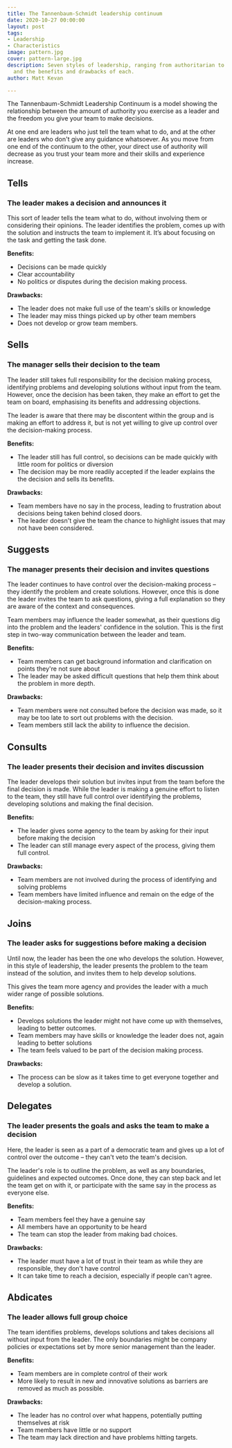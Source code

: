 ```yaml
---
title: The Tannenbaum-Schmidt leadership continuum
date: 2020-10-27 00:00:00
layout: post
tags:
- Leadership
- Characteristics
image: pattern.jpg
cover: pattern-large.jpg
description: Seven styles of leadership, ranging from authoritarian to permissive,
  and the benefits and drawbacks of each.
author: Matt Kevan

---
```

The Tannenbaum-Schmidt Leadership Continuum is a model showing the relationship between the amount of authority you exercise as a leader and the freedom you give your team to make decisions.

At one end are leaders who just tell the team what to do, and at the other are leaders who don't give any guidance whatsoever. As you move from one end of the continuum to the other, your direct use of authority will decrease as you trust your team more and their skills and experience increase. 

## **Tells**

### **The leader makes a decision and announces it**

This sort of leader tells the team what to do, without involving them or considering their opinions. The leader identifies the problem, comes up with the solution and instructs the team to implement it. It’s about focusing on the task and getting the task done.

**Benefits:**

* Decisions can be made quickly
* Clear accountability
* No politics or disputes during the decision making process.

**Drawbacks:**

* The leader does not make full use of the team's skills or knowledge
* The leader may miss things picked up by other team members
* Does not develop or grow team members.

## Sells

### The manager sells their decision to the team

The leader still takes full responsibility for the decision making process, identifying problems and developing solutions without input from the team. However, once the decision has been taken, they make an effort to get the team on board, emphasising its benefits and addressing  objections.

The leader is aware that there may be discontent within the group and is making an effort to address it, but is not yet willing to give up control over the decision-making process.

**Benefits:**

* The leader still has full control, so decisions can be made quickly with little room for politics or diversion
* The decision may be more readily accepted if the leader explains the  the decision and sells its benefits.

**Drawbacks:**

* Team members have no say in the process, leading to frustration about decisions being taken behind closed doors.
* The leader doesn't give the team the chance to highlight issues that may not have been considered.

## Suggests

### The manager presents their decision and invites questions

The leader continues to have control over the decision-making process – they identify the problem and create solutions. However, once this is done the leader invites the team to ask questions, giving a full explanation so they are aware of the context and consequences.

Team members may influence the leader somewhat, as their questions dig into the problem and the leaders' confidence in the solution. This is the first step in two-way communication between the leader and team.

**Benefits:**

* Team members can get background information and clarification on points they're not sure about
* The leader may be asked difficult questions that help them think about the problem in more depth.

**Drawbacks:**

* Team members were not consulted before the decision was made, so it may be too late to sort out problems with the decision.
* Team members still lack the ability to influence the decision.

## Consults 

### The leader presents their decision and  invites discussion

The leader develops their solution but invites input from the team before the final decision is made. While the leader is making a genuine effort to listen to the team, they still have full control over identifying the problems, developing solutions and making the final decision.

**Benefits:**

* The leader gives some agency to the team by asking for their input before making the decision
* The leader can still manage every aspect of the process, giving them full control.

**Drawbacks:**

* Team members are not involved during the process of identifying and solving problems 
* Team members have limited influence and remain on the edge of the decision-making process. 

## Joins 

### The leader asks for suggestions before making a decision

Until now, the leader has been the one who develops the solution. However, in this style of leadership, the leader presents the problem to the team instead of the solution, and invites them to help develop solutions.

This gives the team more agency and provides the leader with a much wider range of possible solutions.

**Benefits:**

* Develops solutions the leader might not have come up with themselves, leading to better outcomes.
* Team members may have skills or knowledge the leader does not, again leading to better solutions
* The team feels valued to be part of the decision making process.

**Drawbacks:**

* The process can be slow as it takes time to get everyone together and develop a solution.

## Delegates

### The leader presents the goals and asks the team to make a decision

Here, the leader is seen as a part of a democratic team and gives up a lot of control over the outcome – they can't veto the team's decision.

The leader's role is to outline the problem, as well as any boundaries, guidelines and expected outcomes. Once done, they can step back and let the team get on with it, or participate with the same say in the process as everyone else.

**Benefits:**

* Team members feel they have a genuine say
* All members have an opportunity to be heard
* The team can stop the leader from making bad choices.

**Drawbacks:**

* The leader must have a lot of trust in their team as while they are responsible, they don't have control
* It can take time to reach a decision, especially if people can't agree.

## Abdicates

### The leader allows full group choice

The team identifies problems, develops solutions and takes decisions all without input from the leader. The only boundaries might be company policies or expectations set by more senior management than the leader.

**Benefits:**

* Team members are in complete control of their work
* More likely to result in new and innovative solutions as barriers are removed as much as possible.

**Drawbacks:**

* The leader has no control over what happens, potentially putting themselves at risk
* Team members have little or no support
* The team may lack direction and have problems hitting targets.